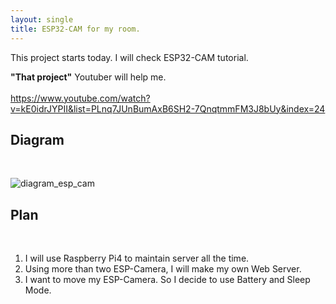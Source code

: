 ```yaml
---
layout: single
title: ESP32-CAM for my room.
---
```


This project starts today.
I will check ESP32-CAM tutorial.


**"That project"** Youtuber will help me. <br>
<br>
<https://www.youtube.com/watch?v=kE0idrJYPII&list=PLnq7JUnBumAxB6SH2-7QnqtmmFM3J8bUy&index=24>


## Diagram<br>
<br>

![diagram_esp_cam](https://user-images.githubusercontent.com/32934089/131763993-be9f9310-2e90-4390-9298-56f576c47d56.JPG)

## Plan <br>
<br>

1. I will use Raspberry Pi4 to maintain server all the time. <br>
2. Using more than two ESP-Camera, I will make my own Web Server. <br>
3. I want to move my ESP-Camera. So I decide to use Battery and Sleep Mode. <br>


